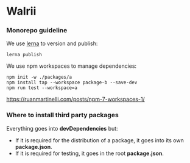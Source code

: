 # Walrii

### Monorepo guideline

We use [lerna](https://lerna.js.org/) to version and publish:

```
lerna publish
```

We use npm workspaces to manage dependencies:

```
npm init -w ./packages/a
npm install tap --workspace package-b --save-dev
npm run test --workspace=a
```

https://ruanmartinelli.com/posts/npm-7-workspaces-1/

### Where to install third party packages

Everything goes into **devDependencies** but:

* If it is required for the distribution of a package, it goes into its own **package.json**.
* If it is required for testing, it goes in the root  **package.json**.